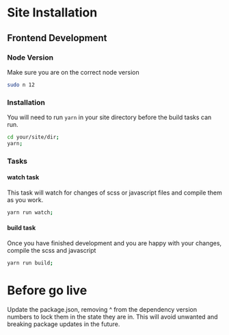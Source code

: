 # Site Installation
## Frontend Development
### Node Version
Make sure you are on the correct node version
```bash
sudo n 12
```
### Installation
You will need to run `yarn` in your site directory before the build tasks can run.
```bash
cd your/site/dir;
yarn;
```
### Tasks
#### watch task
This task will watch for changes of scss or javascript files and compile them as you work.
```bash
yarn run watch;
```
#### build task
Once you have finished development and you are happy with your changes, compile the scss and javascript
```bash
yarn run build;
```
# Before go live
Update the package.json, removing ^ from the dependency version numbers to lock them in the state they are in. This will avoid unwanted and breaking package updates in the future.